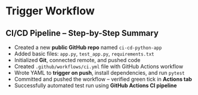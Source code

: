 # Trigger Workflow
## CI/CD Pipeline – Step-by-Step Summary

- Created a new **public GitHub repo** named `ci-cd-python-app`  
- Added basic files: `app.py`, `test_app.py`, `requirements.txt`  
- Initialized **Git**, connected remote, and pushed code  
- Created `.github/workflows/ci.yml` file with GitHub Actions workflow  
- Wrote YAML to **trigger on push**, install dependencies, and run `pytest`  
- Committed and pushed the workflow – verified green tick in **Actions tab**  
- Successfully automated test run using **GitHub Actions CI pipeline**
